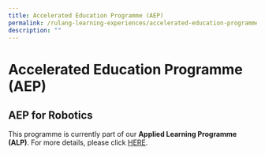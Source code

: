 ```yaml
---
title: Accelerated Education Programme (AEP)
permalink: /rulang-learning-experiences/accelerated-education-programme-aep
description: ""
---
```

Accelerated Education Programme (AEP)
=====================================

AEP for Robotics
----------------

  
This programme is currently part of our **Applied Learning Programme (ALP)**. For more details, please click [HERE](https://rulangpri.moe.edu.sg/applied-learning-programme-alp-learning-for-life-programme-llp/applied-learning-programme-alp-robotics).